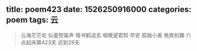 title: poem423
date: 1526250916000
categories: poem
tags: 云
---
> 云海茫茫处
仙童短笛声
情书鹤送去
唱晚望君知
早安
孤独小美
格致别趣
六点起床第423天 迟到29天